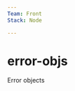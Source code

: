 ```yaml
---
Team: Front
Stack: Node

---
```

<!--(Maintained Duplo labels above. Read more on http://info.api.no/handbook/guidelines/GitHub-guidelines.html)-->

# error-objs
Error objects
